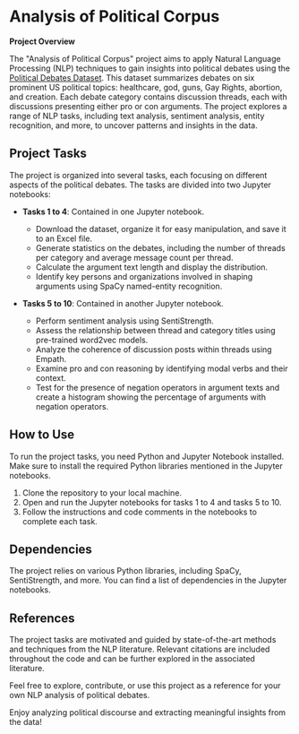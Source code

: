 
# Analysis of Political Corpus

**Project Overview**

The "Analysis of Political Corpus" project aims to apply Natural Language Processing (NLP) techniques to gain insights into political debates using the [Political Debates Dataset](http://mpqa.cs.pitt.edu/corpora/political_debates/). This dataset summarizes debates on six prominent US political topics: healthcare, god, guns, Gay Rights, abortion, and creation. Each debate category contains discussion threads, each with discussions presenting either pro or con arguments. The project explores a range of NLP tasks, including text analysis, sentiment analysis, entity recognition, and more, to uncover patterns and insights in the data.

## Project Tasks

The project is organized into several tasks, each focusing on different aspects of the political debates. The tasks are divided into two Jupyter notebooks:

- **Tasks 1 to 4**: Contained in one Jupyter notebook.
  - Download the dataset, organize it for easy manipulation, and save it to an Excel file.
  - Generate statistics on the debates, including the number of threads per category and average message count per thread.
  - Calculate the argument text length and display the distribution.
  - Identify key persons and organizations involved in shaping arguments using SpaCy named-entity recognition.

- **Tasks 5 to 10**: Contained in another Jupyter notebook.
  - Perform sentiment analysis using SentiStrength.
  - Assess the relationship between thread and category titles using pre-trained word2vec models.
  - Analyze the coherence of discussion posts within threads using Empath.
  - Examine pro and con reasoning by identifying modal verbs and their context.
  - Test for the presence of negation operators in argument texts and create a histogram showing the percentage of arguments with negation operators.

## How to Use

To run the project tasks, you need Python and Jupyter Notebook installed. Make sure to install the required Python libraries mentioned in the Jupyter notebooks.

1. Clone the repository to your local machine.
2. Open and run the Jupyter notebooks for tasks 1 to 4 and tasks 5 to 10.
3. Follow the instructions and code comments in the notebooks to complete each task.

## Dependencies

The project relies on various Python libraries, including SpaCy, SentiStrength, and more. You can find a list of dependencies in the Jupyter notebooks.

## References

The project tasks are motivated and guided by state-of-the-art methods and techniques from the NLP literature. Relevant citations are included throughout the code and can be further explored in the associated literature.

Feel free to explore, contribute, or use this project as a reference for your own NLP analysis of political debates.

Enjoy analyzing political discourse and extracting meaningful insights from the data!

